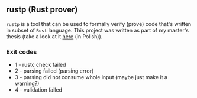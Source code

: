 ## rustp (Rust prover)

`rustp` is a tool that can be used to formally verify (prove) code that's written in subset of `Rust` language.
This project was written as part of my master's thesis (take a look at it [here](https://github.com/d0ku/master_thesis) (in Polish)).

### Exit codes

* 1 - rustc check failed
* 2 - parsing failed (parsing error)
* 3 - parsing did not consume whole input (maybe just make it a warning?)
* 4 - validation failed
